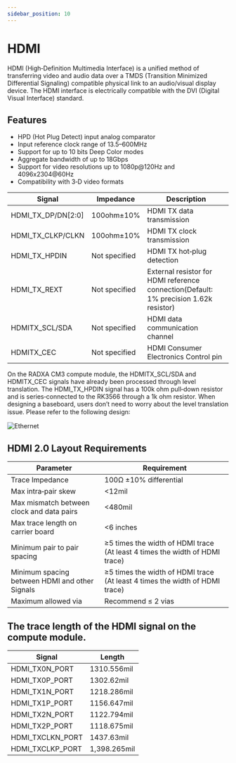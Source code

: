 ```yaml
---
sidebar_position: 10
---
```


# HDMI

HDMI (High‑Definition Multimedia Interface) is a unified method of transferring video and audio data over a TMDS (Transition Minimized Differential Signaling) compatible physical link to an audio/visual display device. The HDMI interface is electrically compatible with the DVI (Digital Visual Interface) standard.

## Features

- HPD (Hot Plug Detect) input analog comparator
- Input reference clock range of 13.5–600MHz
- Support for up to 10 bits Deep Color modes
- Aggregate bandwidth of up to 18Gbps
- Support for video resolutions up to 1080p@120Hz and 4096x2304@60Hz
- Compatibility with 3‑D video formats

| Signal             | Impedance     | Description                                                                           |
| ------------------ | ------------- | ------------------------------------------------------------------------------------- |
| HDMI_TX_DP/DN[2꞉0] | 100ohm±10%    | HDMI TX data transmission                                                             |
| HDMI_TX_CLKP/CLKN  | 100ohm±10%    | HDMI TX clock transmission                                                            |
| HDMI_TX_HPDIN      | Not specified | HDMI TX hot‑plug detection                                                            |
| HDMI_TX_REXT       | Not specified | External resistor for HDMI reference connection(Default꞉ 1% precision 1.62k resistor) |
| HDMITX_SCL/SDA     | Not specified | HDMI data communication channel                                                       |
| HDMITX_CEC         | Not specified | HDMI Consumer Electronics Control pin                                                 |

On the RADXA CM3 compute module, the HDMITX_SCL/SDA and HDMITX_CEC signals have already been processed through level translation. The HDMI_TX_HPDIN signal has a 100k ohm pull‑down resistor and is series‑connected to the RK3566 through a 1k ohm resistor. When designing a baseboard, users don’t need to worry about the level translation issue. Please refer to the following design꞉

![Ethernet](/img/cm3/hdmi-design.webp)

## HDMI 2.0 Layout Requirements

| Parameter                                      | Requirement                                                                 |
| ---------------------------------------------- | --------------------------------------------------------------------------- |
| Trace Impedance                                | 100Ω ±10% differential                                                      |
| Max intra‑pair skew                            | <12mil                                                                      |
| Max mismatch between clock and data pairs      | <480mil                                                                     |
| Max trace length on carrier board              | <6 inches                                                                   |
| Minimum pair to pair spacing                   | ≥5 times the width of HDMI trace (At least 4 times the width of HDMI trace) |
| Minimum spacing between HDMI and other Signals | ≥5 times the width of HDMI trace (At least 4 times the width of HDMI trace) |
| Maximum allowed via                            | Recommend ≤ 2 vias                                                          |

## The trace length of the HDMI signal on the compute module.

| Signal           | Length       |
| ---------------- | ------------ |
| HDMI_TX0N_PORT   | 1310.556mil  |
| HDMI_TX0P_PORT   | 1302.62mil   |
| HDMI_TX1N_PORT   | 1218.286mil  |
| HDMI_TX1P_PORT   | 1156.647mil  |
| HDMI_TX2N_PORT   | 1122.794mil  |
| HDMI_TX2P_PORT   | 1118.675mil  |
| HDMI_TXCLKN_PORT | 1437.63mil   |
| HDMI_TXCLKP_PORT | 1,398.265mil |
